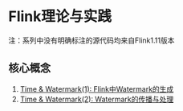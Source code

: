 # Flink理论与实践 <!-- {docsify-ignore-all} -->

注：系列中没有明确标注的源代码均来自Flink1.11版本

## 核心概念

1. [Time & Watermark(1): Flink中Watermark的生成](/engineering/flink/time1.md)
2. [Time & Watermark(2): Watermark的传播与处理](/engineering/flink/time2.md)